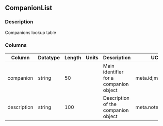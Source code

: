 ## CompanionList
### Description
Companions lookup table
### Columns
| Column | Datatype | Length | Units | Description | UCD | Nullable |
| --- | --- | --- | --- | --- | --- | --- |
| companion | string | 50 |  | Main identifier for a companion object | meta.id;meta.main | False |
| description | string | 100 |  | Description of the companion object | meta.note | True |

